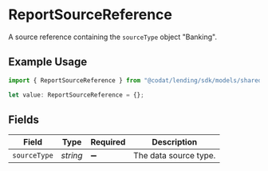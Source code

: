 # ReportSourceReference

A source reference containing the `sourceType` object "Banking".

## Example Usage

```typescript
import { ReportSourceReference } from "@codat/lending/sdk/models/shared";

let value: ReportSourceReference = {};
```

## Fields

| Field                 | Type                  | Required              | Description           |
| --------------------- | --------------------- | --------------------- | --------------------- |
| `sourceType`          | *string*              | :heavy_minus_sign:    | The data source type. |